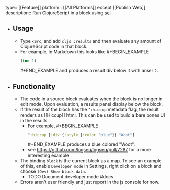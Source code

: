 type:: [[Feature]]
platform:: [[All Platforms]] except [[Publish Web]]
description:: Run ClojureScript in a block using [sci](https://github.com/babashka/sci)

- ## Usage
	- Type `<Src`, and add `cljs :results` and then evaluate any amount of ClojureScript code in that block.
	- For example, in Markdown this looks like
	  #+BEGIN_EXAMPLE
	  ``` cljs :results
	  (inc 1)
	  ```
	  #+END_EXAMPLE
	  and produces a result div below it with anser `2`.
- ## Functionality
	- The code in a source block evaluates when the block is no longer in edit mode. Upon evaluation, a results panel display below the block.
	- If the result of the block has the `^:hiccup` metadata flag, the result renders as [[Hiccup]] html.
	  This can be used to build a bare bones UI in the results.
		- For example,
		  #+BEGIN_EXAMPLE
		  ``` cljs :results
		  ^:hiccup [:div {:style {:color "blue"}} "Woot"]
		  ```
		  #+END_EXAMPLE
		  produces a blue colored "Woot".
		- see https://github.com/logseq/logseq/pull/7287 for a more interesting example
	- The binding `block` is the current block as a map. To see an example of this, enable `Developer mode` in Settings, right click on a block and choose `(Dev) Show block data`.
		- TODO Document developer mode #docs
	- Errors aren't user friendly and just report in the js console for now.